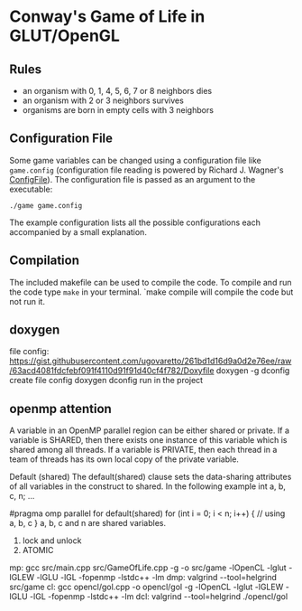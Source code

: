 # Conway's Game of Life in GLUT/OpenGL

## Rules
* an organism with 0, 1, 4, 5, 6, 7 or 8 neighbors dies
* an organism with 2 or 3 neighbors survives
* organisms are born in empty cells with 3 neighbors

## Configuration File

Some game variables can be changed using a configuration file like `game.config` (configuration file reading is powered by Richard J. Wagner's [ConfigFile](http://ai.stanford.edu/~gal/Code/FindMotifs/ConfigFile.h)). The configuration file is passed as an argument to the executable:

`./game game.config`

The example configuration lists all the possible configurations each accompanied by a small explanation.

## Compilation

The included makefile can be used to compile the code. To compile and run the code type `make` in your terminal. `make compile will compile the code but not run it.
## doxygen
file config: https://gist.githubusercontent.com/ugovaretto/261bd1d16d9a0d2e76ee/raw/63acd4081fdcfebf091f4110d91f91d40cf4f782/Doxyfile
doxygen -g dconfig create file config
doxygen dconfig run in the project

## openmp attention
A variable in an OpenMP parallel region can be either shared or private.
If a variable is SHARED, then there exists one instance of this variable which is shared among all threads.
If a variable is PRIVATE, then each thread in a team of threads has its own local copy of the private variable.

Default (shared)
The default(shared) clause sets the data-sharing attributes of all variables in the construct to shared. In the following example
int a, b, c, n;
...

#pragma omp parallel for default(shared)
for (int i = 0; i < n; i++)
{
    // using a, b, c
}
a, b, c and n are shared variables.

1. lock and unlock
2. ATOMIC

mp:
	gcc src/main.cpp src/GameOfLife.cpp -g -o src/game -lOpenCL -lglut -lGLEW -lGLU -lGL -fopenmp -lstdc++ -lm
dmp:
	valgrind --tool=helgrind src/game
cl:
	gcc opencl/gol.cpp -o opencl/gol -g -lOpenCL -lglut -lGLEW -lGLU -lGL -fopenmp -lstdc++ -lm
dcl:
	valgrind --tool=helgrind ./opencl/gol

